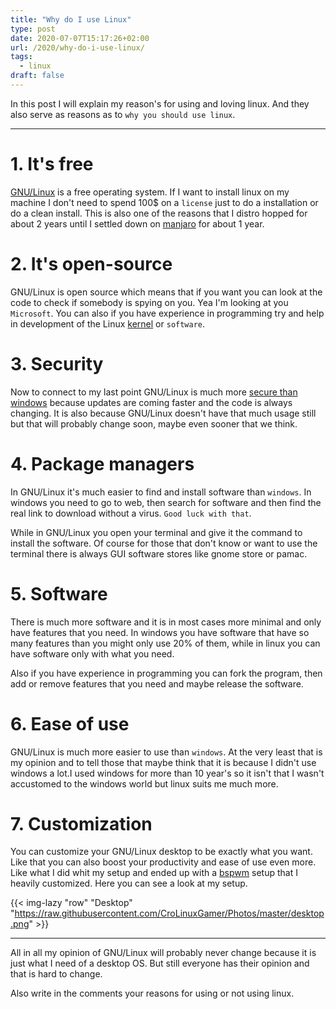 ```yaml
---
title: "Why do I use Linux"
type: post
date: 2020-07-07T15:17:26+02:00
url: /2020/why-do-i-use-linux/
tags:
  - linux
draft: false
---
```


In this post I will explain my reason's for using and loving linux. And they also serve as reasons as to `why you should use linux`.

<!--more-->

---

# 1. It's free

[GNU/Linux](https://www.gnu.org/gnu/linux-and-gnu.en.html) is a free operating system. If I want to install linux on my machine I don't need to spend 100$ on a `license` just to do a installation or do a clean install. This is also one of the reasons that I distro hopped for about 2 years until I settled down on [manjaro](https://manjaro.org/) for about 1 year.

# 2. It's open-source

GNU/Linux is open source which means that if you want you can look at the code to check if somebody is spying on you. Yea I'm looking at you `Microsoft`. You can also if you have experience in programming try and help in development of the Linux [kernel](https://www.kernel.org/) or `software`.

# 3. Security

Now to connect to my last point GNU/Linux is much more [secure than windows](https://www.computerworld.com/article/3252823/why-linux-is-better-than-windows-or-macos-for-security.html) because updates are coming faster and the code is always changing. It is also because GNU/Linux doesn't have that much usage still but that will probably change soon, maybe even sooner that we think.

# 4. Package managers

In GNU/Linux it's much easier to find and install software than `windows`. In windows you need to go to web, then search for software and then find the real link to download without a virus. `Good luck with that`.

While in GNU/Linux you open your terminal and give it the command to install the software. Of course for those that don't know or want to use the terminal there is always GUI software stores like gnome store or pamac.

# 5. Software

There is much more software and it is in most cases more minimal and only have features that you need. In windows you have software that have so many features than you might only use 20% of them, while in linux you can have software only with what you need.

Also if you have experience in programming you can fork the program, then add or remove features that you need and maybe release the software.

# 6. Ease of use

GNU/Linux is much more easier to use than `windows`. At the very least that is my opinion and to tell those that maybe think that it is because I didn't use windows a lot.I used windows for more than 10 year's so it isn't that I wasn't accustomed to the windows world but linux suits me much more.

# 7. Customization

You can customize your GNU/Linux desktop to be exactly what you want. Like that you can also boost your productivity and ease of use even more. Like what I did whit my setup and ended up with a [bspwm](https://github.com/baskerville/bspwm) setup that I heavily customized. Here you can see a look at my setup.

{{< img-lazy  "row" "Desktop" "https://raw.githubusercontent.com/CroLinuxGamer/Photos/master/desktop.png" >}}

---

All in all my opinion of GNU/Linux will probably never change because it is just what I need of a desktop OS. But still everyone has their opinion and that is hard to change.

Also write in the comments your reasons for using or not using linux.
